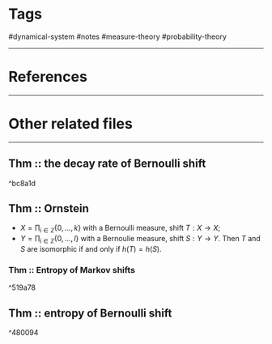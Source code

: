 # Tags
#dynamical-system #notes #measure-theory #probability-theory

---

# References


---


# Other related files


---

## Thm :: the decay rate of Bernoulli shift

^bc8a1d



## Thm :: Ornstein
- $X=\prod_{i\in\mathbb{Z}}\{0,...,k\}$ with a Bernoulli measure, shift $T:X\rightarrow X$;
- $Y=\prod_{i\in\mathbb{Z}}\{0,...,l\}$ with a Bernoulie measure, shift $S:Y\rightarrow Y$.
Then $T$ and $S$ are isomorphic if and only if $h(T)=h(S)$.


### Thm :: Entropy of Markov shifts

^519a78

## Thm :: entropy of Bernoulli shift

^480094
